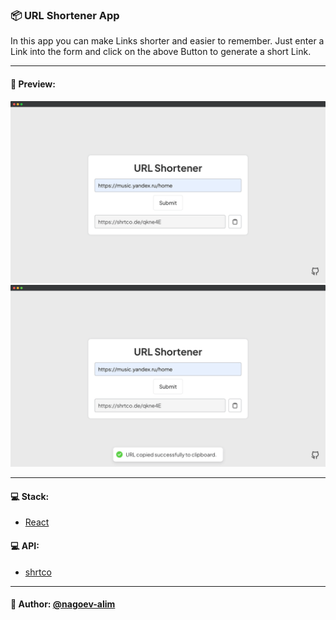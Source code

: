 ### 📦 URL Shortener App

In this app you can make Links shorter and easier to remember. Just enter a Link into the form and click on the above Button to generate a short Link.

---

#### 🌄 Preview:

![App Screenshot](src/assets/images/preview/preview01.png)
![App Screenshot](src/assets/images/preview/preview02.png)

-----

#### 💻 Stack:

- [React](https://ru.reactjs.org/)

#### 💻 API:
- [shrtco](https://shrtco.de/)

-----
#### 🙌 Author: [@nagoev-alim](https://github.com/nagoev-alim)
